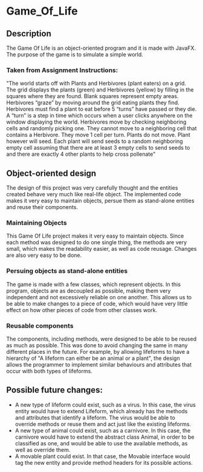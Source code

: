 # Game_Of_Life
## Description
The Game Of Life is an object-oriented program and it is made with JavaFX. 
The purpose of the game is to simulate a simple world.
### Taken from Assignment Instructions:
"The world starts off with Plants and Herbivores (plant eaters) on a grid. The grid displays the plants (green)
and Herbivores (yellow) by filling in the squares where they are found. Blank squares
represent empty areas. Herbivores “graze” by moving around the grid eating plants they
find. Herbivores must find a plant to eat before 5 “turns” have passed or they die. A
“turn” is a step in time which occurs when a user clicks anywhere on the window
displaying the world. Herbivores move by checking neighboring cells and randomly
picking one. They cannot move to a neighboring cell that contains a Herbivore. They
move 1 cell per turn. Plants do not move. Plant however will seed. Each plant will send
seeds to a random neighboring empty cell assuming that there are at least 3 empty cells to
send seeds to and there are exactly 4 other plants to help cross pollenate"
## Object-oriented design
The design of this project was very carefully thought and the entities created behave very much like real-life object.
The implemented code makes it very easy to maintain objects, persue them as stand-alone entities and reuse their components.
### Maintaining Objects
This Game Of Life project makes it very easy to maintain objects. Since each method was designed to do one single thing, the methods are very small, 
which makes the readability easier, as well as code reusage. Changes are also very easy to be done.
### Persuing objects as stand-alone entities
The game is made with a few classes, which represent objects. In this program, objects are as decoupled as possible, making them very independent
and not excessively reliable on one another. This allows us to be able to make changes to a piece of code, which would have 
very little effect on how other pieces of code from other classes work.
### Reusable components
The components, including methods, were designed to be able to be reused as much as possible. This was done to avoid changing the same
in many different places in the future. 
For example, by allowing lifeforms to have a hierarchy of "A lifeform can either be an animal or a plant", the design allows the programmer to
implement similar behaviours and attributes that occur with both types of lifeforms.
## Possible future changes:
* A new type of lifeform could exist, such as a virus. In this case, the virus entity would have to extend Lifeform, which already has the methods 
and attributes that identify a lifeform. The virus would be able to override methods or reuse them and act just like the existing lifeforms.
* A new type of animal could exist, such as a carnivore. In this case, the carnivore would have to extend the abstract class Animal, 
in order to be classified as one, and would be able to use the available methods, as well as override them.
* A movable plant could exist. In that case, the Movable interface would tag the new entity and provide method headers for its possible actions. 
